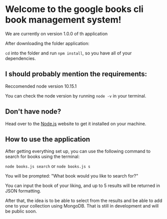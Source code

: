 # Welcome to the google books cli book management system!

We are currently on version 1.0.0 of th application

After downloading the folder application:

`cd` into the folder and run `npm install`, so you have all of your dependencies.

## I should probably mention the requirements:

Reccomended node version
10.15.1

You can check the node version by running `node -v` in your terminal.

## Don't have node?

Head over to the [Node.js](https://nodejs.org/en/) website to get it installed on your machine.

## How to use the application

After getting everything set up, you can use the following command to search for books using the terminal:

`node books.js search` or `node books.js s`

You will be prompted:
"What book would you like to search for?"

You can input the book of your liking, and up to 5 results will be returned in JSON formatting.

After that, the idea is to be able to select from the results and be able to add one to your collection using MongoDB. That is still in development and will be public soon.

